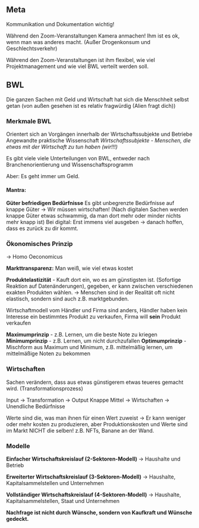 ## Meta
Kommunikation und Dokumentation wichtig!

Während den Zoom-Veranstaltungen Kamera anmachen! Ihm ist es ok, wenn man was anderes macht. (Außer Drogenkonsum und Geschlechtsverkehr)

Während den Zoom-Veranstaltungen ist ihm flexibel, wie viel Projektmanagement und wie viel BWL verteilt werden soll.
## BWL
Die ganzen Sachen mit Geld und Wirtschaft hat sich die Menschheit selbst getan (von außen gesehen ist es relativ fragwürdig (Alien fragt dich))
### Merkmale BWL
Orientert sich an Vorgängen innerhalb der Wirtschaftssubjekte und Betriebe
Angewandte praktische Wissenschaft
*Wirtschaftssubjekte - Menschen, die etwas mit der Wirtschaft zu tun haben (wir!!!)*

Es gibt viele viele Unterteilungen von BWL, entweder nach Branchenorientierung und Wissenschaftsprogramm

Aber: Es geht immer um Geld.
#### Mantra:
**Güter befriedigen Bedürfnisse**
Es gibt unbegrenzte Bedürfnisse auf knappe Güter -> Wir müssen wirtschaften!
(Nach digitalen Sachen werden knappe Güter etwas schwammig, da man dort mehr oder minder nichts mehr knapp ist)
Bei digital: Erst immens viel ausgeben -> danach hoffen, dass es zurück zu dir kommt.
### Ökonomisches Prinzip
-> Homo Oeconomicus

**Markttransparenz:**
Man weiß, wie viel etwas kostet

**Produktelastizität** - Kauft dort ein, wo es am günstigsten ist. (Sofortige Reaktion auf Datenänderungen), gegeben, er kann zwischen verschiedenen exakten Produkten wählen.
-> Menschen sind in der Realität oft nicht elastisch, sondern sind auch z.B. marktgebunden.

Wirtschaftmodell vom Händler und Firma sind anders, Händler haben kein Interesse ein bestimmtes Produkt zu verkaufen, Firma will **sein** Produkt verkaufen

**Maximumprinzip** - z.B. Lernen, um die beste Note zu kriegen
**Minimumprinzip** - z.B. Lernen, um nicht durchzufallen
**Optimumprinzip** - Mischform aus Maximum und Minimum, z.B. mittelmäßig lernen, um mittelmäßige Noten zu bekommen
### Wirtschaften
Sachen verändern, dass aus etwas günstigerem etwas teueres gemacht wird. (Transformationsprozess)

Input -> Transformation -> Output
Knappe Mittel -> Wirtschaften -> Unendliche Bedürfnisse

Werte sind die, was man ihnen für einen Wert zuweist -> Er kann weniger oder mehr kosten zu produzieren, aber Produktionskosten und Werte sind im Markt NICHT die selben! z.B. NFTs, Banane an der Wand.
### Modelle
**Einfacher Wirtschaftskreislauf (2-Sektoren-Modell)**
-> Haushalte und Betrieb

**Erweiterter Wirtschaftskreislauf (3-Sektoren-Modell)**
-> Haushalte, Kapitalsammelstellen und Unternehmen

**Vollständiger Wirtschaftskreislauf (4-Sektoren-Modell)**
-> Haushalte, Kapitalsammelstellen, Staat und Unternehmen

**Nachfrage ist nicht durch Wünsche, sondern von Kaufkraft und Wünsche gedeckt.**


